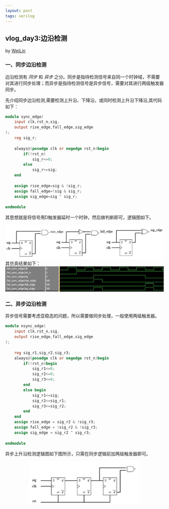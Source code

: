 ```yaml
---
layout: post
tags: verilog
---
```


## vlog_day3:边沿检测
by [WeiLin](https://github.com/xLinWei)

### 一、同步边沿检测
边沿检测有 _同步_ 和 _异步_ 之分。同步是指待检测信号来自同一个时钟域，不需要对其进行同步处理；而异步是指待检测信号是异步信号，需要对其进行两级触发器同步。

先介绍同步边沿检测,需要检测上升沿、下降沿，或同时检测上升沿下降沿,其代码如下：
```verilog
module sync_edge(
    input clk,rst_n,sig,
    output rise_edge,fall_edge,sig_edge
);
    reg sig_r;

    always@(posedge clk or negedge rst_n)begin
        if(!rst_n)
            sig_r<=0;
        else
            sig_r<=sig;
    end

    assign rise_edge=sig & !sig_r;
    assign fall_edge=!sig & sig_r;
    assign sig_edge=sig ^ sig_r;

endmodule
```
其思想就是将信号用D触发器延时一个时钟，然后做判断即可，逻辑图如下。
<center><img src="image/03_sync_edge.png"></center>
其仿真结果如下：
<center><img src="image/03_wave.png"></center>

### 二、异步边沿检测
异步信号需要考虑亚稳态的问题，所以需要做同步处理，一般使用两级触发器。
```verilog
module nsync_edge(
    input clk,rst_n,sig,
    output rise_edge,fall_edge,sig_edge
);

    reg sig_r1,sig_r2,sig_r3;
    always@(posedge clk or negedge rst_n)begin
        if(!rst_n)begin
            sig_r1<=0;
            sig_r2<=0;
            sig_r3<=0;
        end
        else begin
            sig_r1<=sig;
            sig_r2<=sig_r1;
            sig_r3<=sig_r2;
        end
    end
    assign rise_edge = sig_r2 & !sig_r3;
    assign fall_edge = !sig_r2 & !sig_r3;
    assign sig_edge = sig_r2 ^ sig_r3;

endmodule
```
异步上升沿检测逻辑图如下图所示，只需在同步逻辑前加两级触发器即可。
<center><img src="image/03_nsync_edge.png" width="70%"></center>